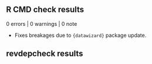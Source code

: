 ## R CMD check results

0 errors | 0 warnings | 0 note

* Fixes breakages due to `{datawizard}` package update.

## revdepcheck results
